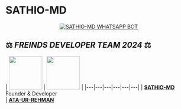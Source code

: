 # SATHIO-MD

<p align  = center> <a href="#"><img title="SATHIO-MD WHATSAPP BOT" src="https://img.shields.io/badge/SATHIO-MD WhatsApp Bot-green?colorA=%23ff0000&colorB=%23017e40&style=for-the-badge"></a> </p>

## ⚖️  *FREINDS DEVELOPER TEAM* *2024*  ⚖️

| <a href="https://github.com/abdulghhani/SATHIO-MD"><img src="https://telegra.ph/file/c670792adfe0d44dc5a99.jpg" width=90 height=90></a> | <a href="https://github.com/arkhan998/MALIK-MD"><img src="https://telegra.ph/file/d81e589b841d6fd5d05a1.jpg" width=90 height=90></a> | 
|---|---|---|---|---|---|
| **[SATHIO-MD](https://github.com/abdulghhani/SATHIO-MD)**</br>Founder & Developer</br> | **[ATA-UR-REHMAN](https://github.com/arkhan998/MALIK-MD)**
